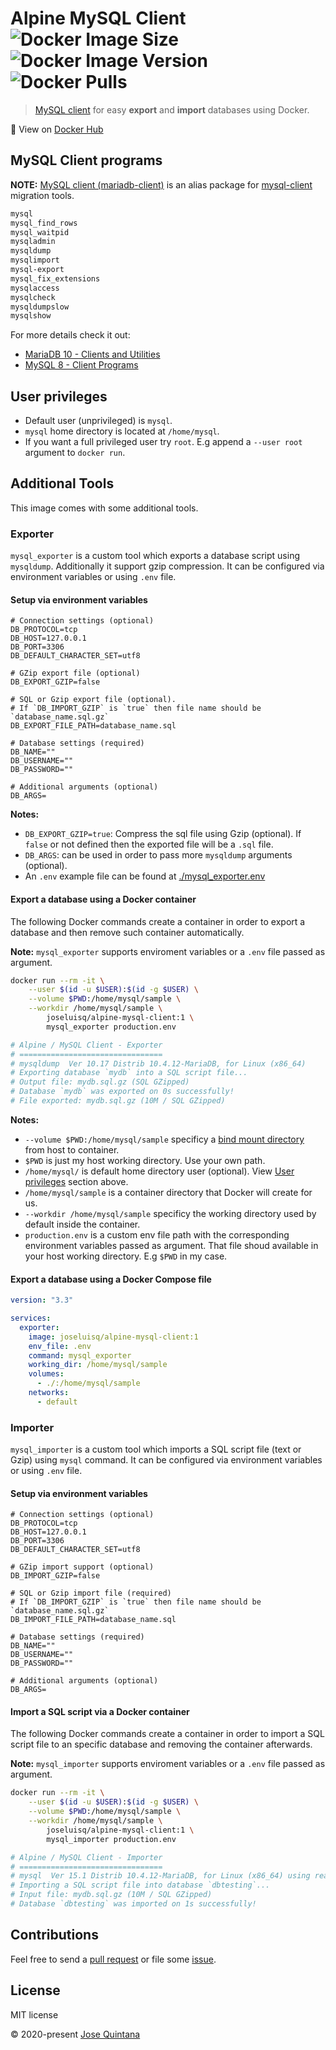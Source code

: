 # Alpine MySQL Client ![Docker Image Size](https://img.shields.io/docker/image-size/joseluisq/alpine-mysql-client/1) ![Docker Image Version](https://img.shields.io/docker/v/joseluisq/alpine-mysql-client/1) ![Docker Pulls](https://img.shields.io/docker/pulls/joseluisq/alpine-mysql-client.svg)

> [MySQL client](https://dev.mysql.com/doc/refman/8.0/en/programs-client.html) for easy **export** and **import** databases using Docker.

🐳  View on [Docker Hub](https://hub.docker.com/r/joseluisq/alpine-mysql-client/)

## MySQL Client programs

**NOTE:** [MySQL client (mariadb-client)](https://pkgs.alpinelinux.org/package/v3.11/main/x86_64/mysql-client) is an alias package for [mysql-client](https://dev.mysql.com/doc/refman/8.0/en/programs-client.html) migration tools.

```sh
mysql
mysql_find_rows
mysql_waitpid
mysqladmin
mysqldump
mysqlimport
mysql-export
mysql_fix_extensions
mysqlaccess
mysqlcheck
mysqldumpslow
mysqlshow
```

For more details check it out:

- [MariaDB 10 - Clients and Utilities](https://mariadb.com/kb/en/clients-utilities/)
- [MySQL 8 - Client Programs](https://dev.mysql.com/doc/refman/8.0/en/programs-client.html)

## User privileges

- Default user (unprivileged) is `mysql`.
- `mysql` home directory is located at `/home/mysql`.
- If you want a full privileged user try `root`. E.g append a `--user root` argument to `docker run`.

## Additional Tools

This image comes with some additional tools.

### Exporter

`mysql_exporter` is a custom tool which exports a database script using `mysqldump`. Additionally it support gzip compression.
It can be configured via environment variables or using `.env` file.

#### Setup via environment variables

```env
# Connection settings (optional)
DB_PROTOCOL=tcp
DB_HOST=127.0.0.1
DB_PORT=3306
DB_DEFAULT_CHARACTER_SET=utf8

# GZip export file (optional)
DB_EXPORT_GZIP=false

# SQL or Gzip export file (optional).
# If `DB_IMPORT_GZIP` is `true` then file name should be `database_name.sql.gz`
DB_EXPORT_FILE_PATH=database_name.sql

# Database settings (required)
DB_NAME=""
DB_USERNAME=""
DB_PASSWORD=""

# Additional arguments (optional)
DB_ARGS=
```

**Notes:**

- `DB_EXPORT_GZIP=true`: Compress the sql file using Gzip (optional). If `false` or not defined then the exported file will be a `.sql` file.
- `DB_ARGS`: can be used in order to pass more `mysqldump` arguments (optional). 
- An `.env` example file can be found at [./mysql_exporter.env](./mysql_exporter.env)

#### Export a database using a Docker container

The following Docker commands create a container in order to export a database and then remove such container automatically.

**Note:** `mysql_exporter` supports enviroment variables or a `.env` file passed as argument.

```sh
docker run --rm -it \
    --user $(id -u $USER):$(id -g $USER) \
    --volume $PWD:/home/mysql/sample \
    --workdir /home/mysql/sample \
        joseluisq/alpine-mysql-client:1 \
        mysql_exporter production.env

# Alpine / MySQL Client - Exporter
# ================================
# mysqldump  Ver 10.17 Distrib 10.4.12-MariaDB, for Linux (x86_64)
# Exporting database `mydb` into a SQL script file...
# Output file: mydb.sql.gz (SQL GZipped)
# Database `mydb` was exported on 0s successfully!
# File exported: mydb.sql.gz (10M / SQL GZipped)
```

__Notes:__

- `--volume $PWD:/home/mysql/sample` specificy a [bind mount directory](https://docs.docker.com/storage/bind-mounts/) from host to container.
- `$PWD` is just my host working directory. Use your own path.
- `/home/mysql/` is default home directory user (optional). View [User privileges](#user-privileges) section above.
- `/home/mysql/sample` is a container directory that Docker will create for us.
- `--workdir /home/mysql/sample` specificy the working directory used by default inside the container.
- `production.env` is a custom env file path with the corresponding environment variables passed as argument. That file shoud available in your host working directory. E.g `$PWD` in my case.

#### Export a database using a Docker Compose file

```yaml
version: "3.3"

services:
  exporter:
    image: joseluisq/alpine-mysql-client:1
    env_file: .env
    command: mysql_exporter
    working_dir: /home/mysql/sample
    volumes:
      - ./:/home/mysql/sample
    networks:
      - default
```

### Importer

`mysql_importer` is a custom tool which imports a SQL script file (text or Gzip) using `mysql` command.
It can be configured via environment variables or using `.env` file.

#### Setup via environment variables

```env
# Connection settings (optional)
DB_PROTOCOL=tcp
DB_HOST=127.0.0.1
DB_PORT=3306
DB_DEFAULT_CHARACTER_SET=utf8

# GZip import support (optional)
DB_IMPORT_GZIP=false

# SQL or Gzip import file (required)
# If `DB_IMPORT_GZIP` is `true` then file name should be `database_name.sql.gz`
DB_IMPORT_FILE_PATH=database_name.sql

# Database settings (required)
DB_NAME=""
DB_USERNAME=""
DB_PASSWORD=""

# Additional arguments (optional)
DB_ARGS=
```

#### Import a SQL script via a Docker container

The following Docker commands create a container in order to import a SQL script file to an specific database and removing the container afterwards.

**Note:** `mysql_importer` supports enviroment variables or a `.env` file passed as argument.

```sh
docker run --rm -it \
    --user $(id -u $USER):$(id -g $USER) \
    --volume $PWD:/home/mysql/sample \
    --workdir /home/mysql/sample \
        joseluisq/alpine-mysql-client:1 \
        mysql_importer production.env

# Alpine / MySQL Client - Importer
# ================================
# mysql  Ver 15.1 Distrib 10.4.12-MariaDB, for Linux (x86_64) using readline 5.1
# Importing a SQL script file into database `dbtesting`...
# Input file: mydb.sql.gz (10M / SQL GZipped)
# Database `dbtesting` was imported on 1s successfully!
```

## Contributions

Feel free to send a [pull request](https://github.com/joseluisq/alpine-mysql-client/pulls) or file some [issue](https://github.com/joseluisq/alpine-mysql-client/issues).

## License

MIT license

© 2020-present [Jose Quintana](https://git.io/joseluisq)
